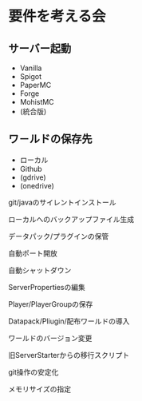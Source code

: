# 要件を考える会

## サーバー起動
- Vanilla
- Spigot
- PaperMC
- Forge
- MohistMC
- (統合版)

## ワ－ルドの保存先
- ローカル
- Github
- (gdrive)
- (onedrive)

git/javaのサイレントインストール

ローカルへのバックアップファイル生成

データパック/プラグインの保管

自動ポート開放

自動シャットダウン

ServerPropertiesの編集

Player/PlayerGroupの保存

Datapack/Pliugin/配布ワールドの導入

ワールドのバージョン変更

旧ServerStarterからの移行スクリプト

git操作の安定化

メモリサイズの指定